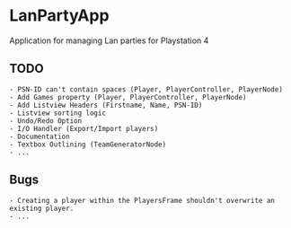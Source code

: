 # LanPartyApp
Application for managing Lan parties for Playstation 4

## TODO
	- PSN-ID can't contain spaces (Player, PlayerController, PlayerNode)
	- Add Games property (Player, PlayerController, PlayerNode)
	- Add Listview Headers (Firstname, Name, PSN-ID)
	- Listview sorting logic
	- Undo/Redo Option
	- I/O Handler (Export/Import players)
	- Documentation
	- Textbox Outlining (TeamGeneratorNode)
	- ...

## Bugs
	- Creating a player within the PlayersFrame shouldn't overwrite an existing player.
	- ...
